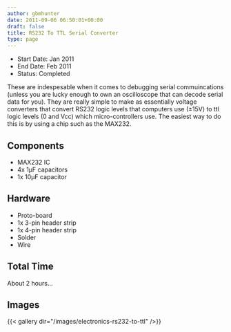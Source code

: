 ```yaml
---
author: gbmhunter
date: 2011-09-06 06:50:01+00:00
draft: false
title: RS232 To TTL Serial Converter
type: page
---
```


* Start Date: Jan 2011
* End Date: Feb 2011
* Status: Completed

These are indespesable when it comes to debugging serial commuincations (unless you are lucky enough to own an oscilloscope that can decode serial data for you). They are really simple to make as essentially voltage converters that convert RS232 logic levels that computers use (±15V) to ttl logic levels (0 and Vcc) which micro-controllers use. The easiest way to do this is by using a chip such as the MAX232.

## Components

* MAX232 IC
* 4x 1µF capacitors
* 1x 10µF capacitor

## Hardware

* Proto-board
* 1x 3-pin header strip
* 1x 4-pin header strip
* Solder
* Wire

## Total Time

About 2 hours...

## Images

{{< gallery dir="/images/electronics-rs232-to-ttl" />}}